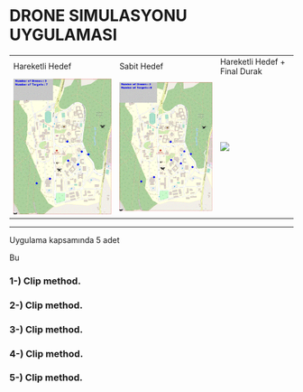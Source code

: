 # DRONE SIMULASYONU UYGULAMASI

<table>
  <tr>
    <td>Hareketli Hedef</td>
    <td>Sabit Hedef</td>
    <td>Hareketli Hedef + Final Durak</td>
   </tr>
  <tr>
    <td><img width="300" src="hareketli_hedef.gif"></td>
    <td><img width="300" src="sabit_hedef.gif"></td>    
    <td><img width="300" src="hareketli_final_durak.gif"></td>
  </tr>
</table>


<hr>
Uygulama kapsamında 5 adet 

Bu 



### 1-) Clip method.


### 2-) Clip method.


### 3-) Clip method.


### 4-) Clip method.


### 5-) Clip method.



